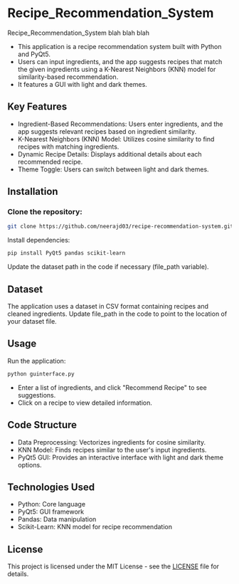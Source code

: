 # Recipe_Recommendation_System
Recipe_Recommendation_System blah blah blah
- This application is a recipe recommendation system built with Python and PyQt5.
- Users can input ingredients, and the app suggests recipes that match the given ingredients using a K-Nearest Neighbors (KNN) model for similarity-based recommendation.
- It features a GUI with light and dark themes.

## Key Features
- Ingredient-Based Recommendations: Users enter ingredients, and the app suggests relevant recipes based on ingredient similarity.
- K-Nearest Neighbors (KNN) Model: Utilizes cosine similarity to find recipes with matching ingredients.
- Dynamic Recipe Details: Displays additional details about each recommended recipe.
- Theme Toggle: Users can switch between light and dark themes.
## Installation
### Clone the repository:
``` bash
git clone https://github.com/neerajd03/recipe-recommendation-system.git
```
Install dependencies:
``` bash
pip install PyQt5 pandas scikit-learn
```
Update the dataset path in the code if necessary (file_path variable).
## Dataset
The application uses a dataset in CSV format containing recipes and cleaned ingredients.
Update file_path in the code to point to the location of your dataset file.
## Usage
Run the application:
``` bash
python guinterface.py
```
- Enter a list of ingredients, and click "Recommend Recipe" to see suggestions.
- Click on a recipe to view detailed information.
## Code Structure
- Data Preprocessing: Vectorizes ingredients for cosine similarity.
- KNN Model: Finds recipes similar to the user's input ingredients.
- PyQt5 GUI: Provides an interactive interface with light and dark theme options.
## Technologies Used
- Python: Core language
- PyQt5: GUI framework
- Pandas: Data manipulation
- Scikit-Learn: KNN model for recipe recommendation
## License
This project is licensed under the MIT License - see the [LICENSE](https://github.com/neerajd03/Recipe_Recommendation_System/blob/main/LICENSE) file for details.

